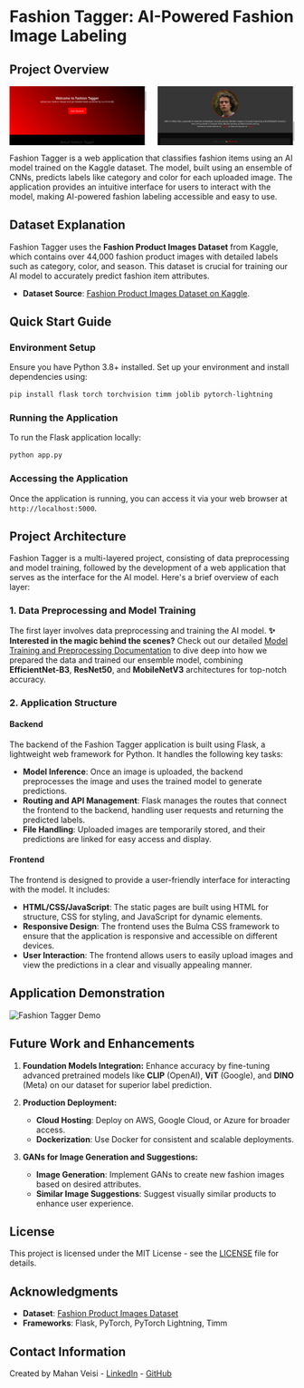 # **Fashion Tagger: AI-Powered Fashion Image Labeling**

## Project Overview

<div style="display: flex; justify-content: space-between;">
  <img src="img/1.png" alt="Home Page Screenshot" style="width: 48%;">
  <img src="img/2.png" alt="Home Page Overview" style="width: 48%;">
</div>

Fashion Tagger is a web application that classifies fashion items using an AI model trained on the Kaggle dataset. The model, built using an ensemble of CNNs, predicts labels like category and color for each uploaded image. The application provides an intuitive interface for users to interact with the model, making AI-powered fashion labeling accessible and easy to use.

## Dataset Explanation

Fashion Tagger uses the **Fashion Product Images Dataset** from Kaggle, which contains over 44,000 fashion product images with detailed labels such as category, color, and season. This dataset is crucial for training our AI model to accurately predict fashion item attributes.

- **Dataset Source**: [Fashion Product Images Dataset on Kaggle](https://www.kaggle.com/datasets/paramaggarwal/fashion-product-images-dataset).




## **Quick Start Guide**

### **Environment Setup**
Ensure you have Python 3.8+ installed. Set up your environment and install dependencies using:
```bash
pip install flask torch torchvision timm joblib pytorch-lightning
```

### **Running the Application**
To run the Flask application locally:
```bash
python app.py
```

### **Accessing the Application**
Once the application is running, you can access it via your web browser at `http://localhost:5000`.

## **Project Architecture**

Fashion Tagger is a multi-layered project, consisting of data preprocessing and model training, followed by the development of a web application that serves as the interface for the AI model. Here's a brief overview of each layer:



### **1. Data Preprocessing and Model Training**
The first layer involves data preprocessing and training the AI model. **✨ Interested in the magic behind the scenes?** Check out our detailed [Model Training and Preprocessing Documentation](preprocessing_and_training) to dive deep into how we prepared the data and trained our ensemble model, combining **EfficientNet-B3**, **ResNet50**, and **MobileNetV3** architectures for top-notch accuracy.

### **2. Application Structure**

#### **Backend**
The backend of the Fashion Tagger application is built using Flask, a lightweight web framework for Python. It handles the following key tasks:
- **Model Inference**: Once an image is uploaded, the backend preprocesses the image and uses the trained model to generate predictions.
- **Routing and API Management**: Flask manages the routes that connect the frontend to the backend, handling user requests and returning the predicted labels.
- **File Handling**: Uploaded images are temporarily stored, and their predictions are linked for easy access and display.

#### **Frontend**
The frontend is designed to provide a user-friendly interface for interacting with the model. It includes:
- **HTML/CSS/JavaScript**: The static pages are built using HTML for structure, CSS for styling, and JavaScript for dynamic elements.
- **Responsive Design**: The frontend uses the Bulma CSS framework to ensure that the application is responsive and accessible on different devices.
- **User Interaction**: The frontend allows users to easily upload images and view the predictions in a clear and visually appealing manner.


## Application Demonstration

![Fashion Tagger Demo](path_to_your_gif.gif)


## Future Work and Enhancements

1. **Foundation Models Integration:**
   Enhance accuracy by fine-tuning advanced pretrained models like **CLIP** (OpenAI), **ViT** (Google), and **DINO** (Meta) on our dataset for superior label prediction.

2. **Production Deployment:**
   - **Cloud Hosting**: Deploy on AWS, Google Cloud, or Azure for broader access.
   - **Dockerization**: Use Docker for consistent and scalable deployments.

3. **GANs for Image Generation and Suggestions:**
   - **Image Generation**: Implement GANs to create new fashion images based on desired attributes.
   - **Similar Image Suggestions**: Suggest visually similar products to enhance user experience.


## **License**

This project is licensed under the MIT License - see the [LICENSE](LICENSE) file for details.

## **Acknowledgments**

- **Dataset**: [Fashion Product Images Dataset](https://www.kaggle.com/datasets/paramaggarwal/fashion-product-images-dataset)
- **Frameworks**: Flask, PyTorch, PyTorch Lightning, Timm

## **Contact Information**

Created by Mahan Veisi - [LinkedIn](https://www.linkedin.com/in/mahan-veisi-427934226/) - [GitHub](https://github.com/MahanVeisi8)
